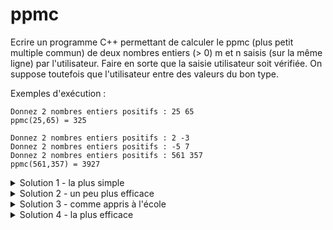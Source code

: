 # ppmc
  
Ecrire un programme C++ permettant de calculer le ppmc (plus petit multiple commun) de deux nombres entiers (> 0) m et n saisis (sur la même ligne) par l'utilisateur.
Faire en sorte que la saisie utilisateur soit vérifiée. On suppose toutefois que l'utilisateur entre des valeurs du bon type.

Exemples d'exécution :

~~~
Donnez 2 nombres entiers positifs : 25 65
ppmc(25,65) = 325
~~~

~~~
Donnez 2 nombres entiers positifs : 2 -3
Donnez 2 nombres entiers positifs : -5 7
Donnez 2 nombres entiers positifs : 561 357
ppmc(561,357) = 3927
~~~

<details>
<summary>Solution 1 - la plus simple</summary>

~~~cpp
#include <iostream>
using namespace std;

int main() {

   int n, m;
   do {
      cout << "Donnez 2 nombres entiers positifs : ";
      cin >> n >> m;
   } while (n <= 0 or m <= 0);

   // Calcul du ppmc
   int ppmc = m;
   while (ppmc % n != 0)
      ppmc += m;

   // Affichage du résultat
   cout << "ppmc(" << n << "," << m << ") = " << ppmc << endl;
}
~~~
</details>


<details>
<summary>Solution 2 - un peu plus efficace</summary>

~~~cpp
#include <iostream>
using namespace std;

int main() {

   int n, m;
   do {
      cout << "Donnez 2 nombres entiers positifs : ";
      cin >> n >> m;
   } while (n <= 0 or m <= 0);

   // Calcul du ppmc
   
   int mini = m < n ? m : n; 
   int maxi = m < n ? n : m; 
   int ppmc = maxi;
   while (ppmc % mini != 0)
      ppmc += maxi;

   // Affichage du résultat
   cout << "ppmc(" << n << "," << m << ") = " << ppmc << endl;
}
~~~
</details>



<details>
<summary>Solution 3 - comme appris à l'école</summary>

~~~cpp
#include <iostream>
using namespace std;

int main() {

   int n, m;
   do {
      cout << "Donnez 2 nombres entiers positifs : ";
      cin >> n >> m;
   } while (n <= 0 or m <= 0);

   // Calcul du ppmc

   int div = 2; // premier nombre premier
   int nt = n, mt = m; // copies de m et n que l'on va modifier dans l'algorithme qui suit

   while(nt > 1) {
      if(nt % div == 0) { // recherche de tous les diviseurs premiers de n
         nt /= div;
         if(mt % div == 0) { // si un diviseur premier de n divise aussi m, on évite de le compter 2 fois
            mt /= div;
         }
      } else {
         ++div;
      }
   }
   // mt est maintenant le produit des diviseurs entiers de m qui ne sont pas diviseurs de n
   int ppmc = n * mt;

   // Affichage du résultat
   cout << "ppmc(" << n << "," << m << ") = " << ppmc << endl;
}
~~~

</details>


<details>
<summary>Solution 4 - la plus efficace</summary>

~~~cpp
#include <iostream>
using namespace std;

int main() {

   int n, m;
   do {
      cout << "Donnez 2 nombres entiers positifs : ";
      cin >> n >> m;
   } while (n <= 0 or m <= 0);

   // Calcul du pgcd calculé par l'algorithme d'Euclide
   // https://fr.wikipedia.org/wiki/Algorithme_d%27Euclide

   int a = m, b = n;
   while(b != 0) {
      int t = b;
      b = a % b;
      a = t;
   }
   int pgcd = a;

   // calcul ppmc à partir du pgcd

   int ppmc = m / pgcd * n;

   // Affichage du résultat
   cout << "ppmc(" << n << "," << m << ") = " << ppmc << endl;
}
~~~
</details>
